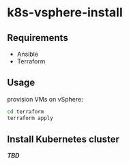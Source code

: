 # k8s-vsphere-install

## Requirements
- Ansible
- Terraform


## Usage
provision VMs on vSphere:

```sh
cd terraform
terraform apply
```

## Install Kubernetes cluster

***TBD***

